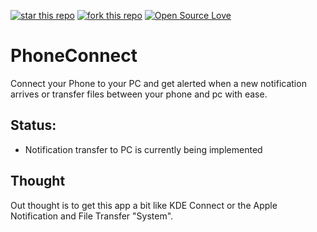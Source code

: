 [![star this repo](http://githubbadges.com/star.svg?user=MrMinemeet&repo=PhoneConnect&style=default)](https://github.com/MrMinemeet/PhoneConnect)
[![fork this repo](http://githubbadges.com/fork.svg?user=MrMinemeet&repo=PhoneConnect&style=default)](https://github.com/MrMinemeet/PhoneConnect/fork)
[![Open Source Love](https://badges.frapsoft.com/os/v1/open-source.png?v=103)](https://github.com/MrMinemeet/PhoneConnect)


# PhoneConnect
 Connect your Phone to your PC and get alerted when a new notification arrives or transfer files between your phone and pc with ease.

## Status:
* Notification transfer to PC is currently being implemented


## Thought
Out thought is to get this app a bit like KDE Connect or the Apple Notification and File Transfer "System".
